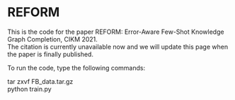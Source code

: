 # REFORM

This is the code for the paper REFORM: Error-Aware Few-Shot Knowledge Graph Completion, CIKM 2021.  
The citation is currently unavailable now and we will update this page when the paper is finally published.

To run the code, type the following commands:  

tar zxvf FB_data.tar.gz  
python train.py  

